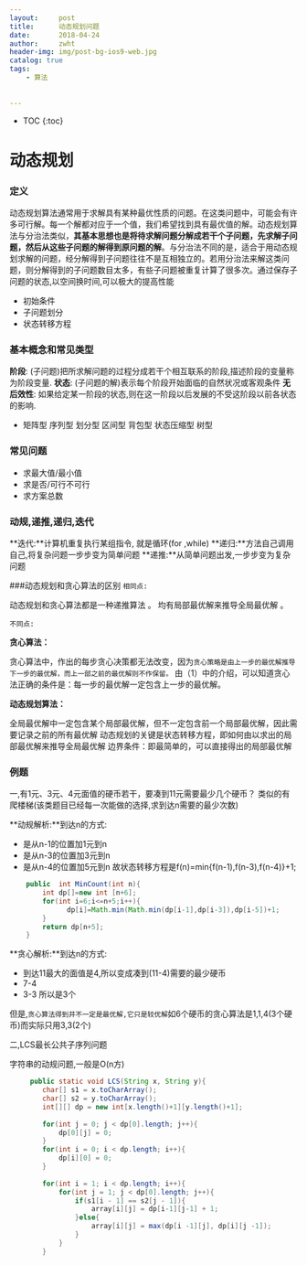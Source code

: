 ```yaml
---
layout:     post
title:      动态规划问题
date:       2018-04-24
author:     zwht
header-img: img/post-bg-ios9-web.jpg
catalog: true
tags:
    - 算法
   
    
---
```


* TOC 
{:toc}

# 动态规划

### 定义
  动态规划算法通常用于求解具有某种最优性质的问题。在这类问题中，可能会有许多可行解。每一个解都对应于一个值，我们希望找到具有最优值的解。动态规划算法与分治法类似，**其基本思想也是将待求解问题分解成若干个子问题，先求解子问题，然后从这些子问题的解得到原问题的解**。与分治法不同的是，适合于用动态规划求解的问题，经分解得到子问题往往不是互相独立的。若用分治法来解这类问题，则分解得到的子问题数目太多，有些子问题被重复计算了很多次。通过保存子问题的状态,以空间换时间,可以极大的提高性能

- 初始条件
- 子问题划分
- 状态转移方程

### 基本概念和常见类型

**阶段**: (子问题)把所求解问题的过程分成若干个相互联系的阶段,描述阶段的变量称为阶段变量.
**状态**: (子问题的解)表示每个阶段开始面临的自然状况或客观条件
**无后效性**: 如果给定某一阶段的状态,则在这一阶段以后发展的不受这阶段以前各状态的影响.
- 矩阵型  序列型  划分型  区间型 背包型  状态压缩型 树型

### 常见问题

- 求最大值/最小值
- 求是否/可行不可行
- 求方案总数

### 动规,递推,递归,迭代
**迭代:**计算机重复执行某组指令, 就是循环(for ,while)
**递归:**方法自己调用自己,将复杂问题一步步变为简单问题
**递推:**从简单问题出发,一步步变为复杂问题


###动态规划和贪心算法的区别
`相同点:`

动态规划和贪心算法都是一种递推算法 。
均有局部最优解来推导全局最优解 。

`不同点:`

**贪心算法：**

贪心算法中，作出的每步贪心决策都无法改变，因为`贪心策略是由上一步的最优解推导下一步的最优解，而上一部之前的最优解则不作保留。`
由（1）中的介绍，可以知道贪心法正确的条件是：每一步的最优解一定包含上一步的最优解。

**动态规划算法：**

全局最优解中一定包含某个局部最优解，但不一定包含前一个局部最优解，因此需要记录之前的所有最优解
动态规划的关键是状态转移方程，即如何由以求出的局部最优解来推导全局最优解
边界条件：即最简单的，可以直接得出的局部最优解 
  

### 例题

一,有1元、3元、4元面值的硬币若干，要凑到11元需要最少几个硬币？
类似的有爬楼梯(该类题目已经每一次能做的选择,求到达n需要的最少次数)

**动规解析:**到达n的方式:
-  是从n-1的位置加1元到n
-  是从n-3的位置加3元到n
-  是从n-4的位置加5元到n
故状态转移方程是f(n)=min{f(n-1),f(n-3),f(n-4)}+1;

```java
    public  int MinCount(int n){
        int dp[]=new int [n+6];
        for(int i=6;i<=n+5;i++){
              dp[i]=Math.min(Math.min(dp[i-1],dp[i-3]),dp[i-5])+1;
        }
        return dp[n+5];
    }
```
**贪心解析:**到达n的方式:
- 到达11最大的面值是4,所以变成凑到(11-4)需要的最少硬币
- 7-4
- 3-3
所以是3个

但是,`贪心算法得到并不一定是最优解,它只是较优解`如6个硬币的贪心算法是1,1,4(3个硬币)而实际只用3,3(2个)

二,LCS最长公共子序列问题

字符串的动规问题,一般是O(n方)

```java
     public static void LCS(String x, String y){
        char[] s1 = x.toCharArray();  
        char[] s2 = y.toCharArray();  
        int[][] dp = new int[x.length()+1][y.length()+1];
                  
        for(int j = 0; j < dp[0].length; j++){ 
            dp[0][j] = 0;  
        }  
        for(int i = 0; i < dp.length; i++){
            dp[i][0] = 0;  
        }  
          
        for(int i = 1; i < dp.length; i++){
            for(int j = 1; j < dp[0].length; j++){  
                if(s1[i - 1] == s2[j - 1]){  
                    array[i][j] = dp[i-1][j-1] + 1;
                }else{  
                    array[i][j] = max(dp[i -1][j], dp[i][j -1]);
                }  
            }  
        } 
```







